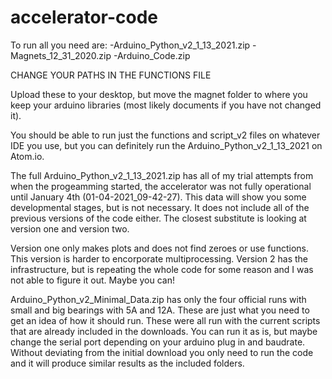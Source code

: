 # accelerator-code
To run all you need are:
	-Arduino_Python_v2_1_13_2021.zip
  -Magnets_12_31_2020.zip
  -Arduino_Code.zip

CHANGE YOUR PATHS IN THE FUNCTIONS FILE

Upload these to your desktop, but move the magnet folder to where you keep your arduino libraries (most likely documents if you have not changed it).

You should be able to run just the functions and script_v2 files on whatever IDE you use, but you can definitely run the Arduino_Python_v2_1_13_2021 on Atom.io.

The full Arduino_Python_v2_1_13_2021.zip has all of my trial attempts from when the progeamming started, the accelerator was not fully operational until January 4th (01-04-2021_09-42-27). This data will show you some developmental stages, but is not necessary. It does not include all of the previous versions of the code either. The closest substitute is looking at version one and version two.

Version one only makes plots and does not find zeroes or use functions. This version is harder to encorporate multiprocessing. Version 2 has the infrastructure, but is repeating the whole code for some reason and I was not able to figure it out. Maybe you can!

Arduino_Python_v2_Minimal_Data.zip has only the four official runs with small and big bearings with 5A and 12A. These are just what you need to get an idea of how it should run. These were all run with the current scripts that are already included in the downloads. You can run it as is, but maybe change the serial port depending on your arduino plug in and baudrate. Without deviating from the initial download you only need to run the code and it will produce similar results as the included folders.



